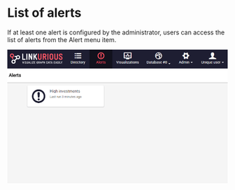 # List of alerts

If at least one alert is configured by the administrator, users can access the list of alerts from the Alert menu item.

![](alert-dashboard-list.png)
